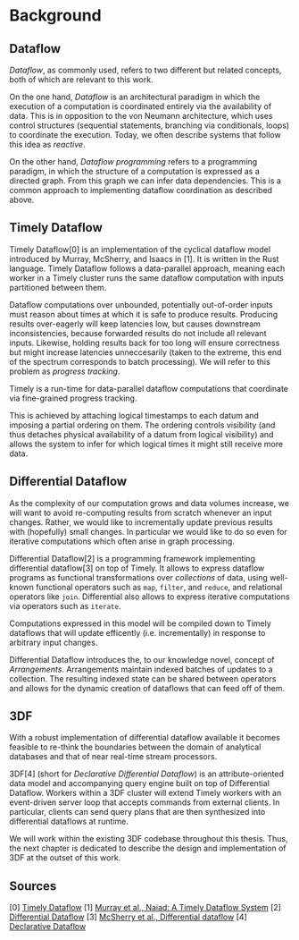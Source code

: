 # Background

## Dataflow

*Dataflow*, as commonly used, refers to two different but related
concepts, both of which are relevant to this work.

On the one hand, *Dataflow* is an architectural paradigm in which the
execution of a computation is coordinated entirely via the
availability of data. This is in opposition to the von Neumann
architecture, which uses control structures (sequential statements,
branching via conditionals, loops) to coordinate the execution. Today,
we often describe systems that follow this idea as *reactive*.

On the other hand, *Dataflow programming* refers to a programming
paradigm, in which the structure of a computation is expressed as a
directed graph. From this graph we can infer data dependencies. This
is a common approach to implementing dataflow coordination as
described above.

## Timely Dataflow

Timely Dataflow[0] is an implementation of the cyclical dataflow model
introduced by Murray, McSherry, and Isaacs in [1]. It is written in
the Rust language. Timely Dataflow follows a data-parallel approach,
meaning each worker in a Timely cluster runs the same dataflow
computation with inputs partitioned between them.

Dataflow computations over unbounded, potentially out-of-order inputs
must reason about times at which it is safe to produce
results. Producing results over-eagerly will keep latencies low, but
causes downstream inconsistencies, because forwarded results do not
include all relevant inputs. Likewise, holding results back for too
long will ensure correctness but might increase latencies
unneccesarily (taken to the extreme, this end of the spectrum
corresponds to batch processing). We will refer to this problem as
*progress tracking*.

Timely is a run-time for data-parallel dataflow computations that
coordinate via fine-grained progress tracking. 

This is achieved by attaching logical timestamps to each datum and
imposing a partial ordering on them. The ordering controls visibility
(and thus detaches physical availability of a datum from logical
visibility) and allows the system to infer for which logical times it
might still receive more data.

## Differential Dataflow

As the complexity of our computation grows and data volumes increase,
we will want to avoid re-computing results from scratch whenever an
input changes. Rather, we would like to incrementally update previous
results with (hopefully) small changes. In particular we would like to
do so even for iterative computations which often arise in graph
processing.

Differential Dataflow[2] is a programming framework implementing
differential dataflow[3] on top of Timely. It allows to express
dataflow programs as functional transformations over *collections* of
data, using well-known functional operators such as `map`, `filter`,
and `reduce`, and relational operators like `join`. Differential also
allows to express iterative computations via operators such as
`iterate`.

Computations expressed in this model will be compiled down to Timely
dataflows that will update efficently (i.e. incrementally) in response
to arbitrary input changes.

Differential Dataflow introduces the, to our knowledge novel, concept
of *Arrangements*. Arrangements maintain indexed batches of updates to
a collection. The resulting indexed state can be shared between
operators and allows for the dynamic creation of dataflows that can
feed off of them.

## 3DF

With a robust implementation of differential dataflow available it
becomes feasible to re-think the boundaries between the domain of
analytical databases and that of near real-time stream processors.

3DF[4] (short for *Declarative Differential Dataflow*) is an
attribute-oriented data model and accompanying query engine built on
top of Differential Dataflow. Workers within a 3DF cluster will extend
Timely workers with an event-driven server loop that accepts commands
from external clients. In particular, clients can send query plans
that are then synthesized into differential dataflows at runtime.

We will work within the existing 3DF codebase throughout this
thesis. Thus, the next chapter is dedicated to describe the design and
implementation of 3DF at the outset of this work.

## Sources

[0] [Timely Dataflow](https://github.com/TimelyDataflow/timely-dataflow)
[1] [Murray et al., Naiad: A Timely Dataflow System](../sources/naiad.pdf)
[2] [Differential Dataflow](https://github.com/TimelyDataflow/differential-dataflow)
[3] [McSherry et al., Differential dataflow](../sources/differentialdataflow.pdf)
[4] [Declarative Dataflow](https://github.com/comnik/declarative-dataflow)
